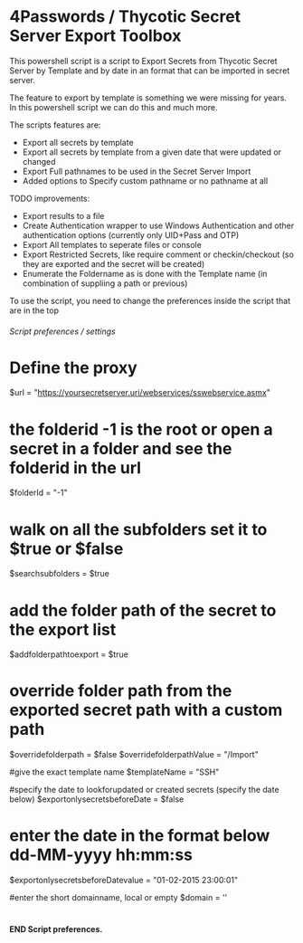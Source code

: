 # 4Passwords / Thycotic Secret Server Export Toolbox

This powershell script is a script to Export Secrets from Thycotic Secret Server by Template and by date in an format that can be imported in secret server.

The feature to export by template is something we were missing for years. In this powershell script we can do this and much more.

The scripts features are:

- Export all secrets by template
- Export all secrets by template from a given date that were updated or changed
- Export Full pathnames to be used in the Secret Server Import
- Added options to Specify custom pathname or no pathname at all

TODO improvements:

- Export results to a file
- Create Authentication wrapper to use Windows Authentication and other authentication options (currently only UID+Pass and OTP)
- Export All templates to seperate files or console
- Export Restricted Secrets, like require comment or checkin/checkout (so they are exported and the secret will be created)
- Enumerate the Foldername as is done with the Template name (in combination of suppliing a path or previous)

To use the script, you need to change the preferences inside the script that are in the top

###### Script preferences / settings
#
#

# Define the proxy
$url = "https://yoursecretserver.uri/webservices/sswebservice.asmx"

# the folderid -1 is the root or open a secret in a folder and see the folderid in the url
$folderId = "-1"

# walk on all the subfolders set it to $true or $false
$searchsubfolders = $true

# add the folder path of the secret to the export list
$addfolderpathtoexport = $true

# override folder path from the exported secret path with a custom path
$overridefolderpath = $false
$overridefolderpathValue = "/Import"

#give the exact template name
$templateName = "SSH"

#specify the date to lookforupdated or created secrets (specify the date below)
$exportonlysecretsbeforeDate = $false

# enter the date in the format below dd-MM-yyyy hh:mm:ss
$exportonlysecretsbeforeDatevalue = "01-02-2015 23:00:01"

#enter the short domainname, local or empty
$domain = ''

#
#
#### END Script preferences.


